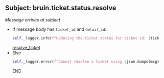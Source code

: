 ## Subject: bruin.ticket.status.resolve

_Message arrives at subject_

* If message body has `ticket_id` and `detail_id`:
  ```python
  self._logger.info(f"Updating the ticket status for ticket id: {ticket_id} to RESOLVED")
  ```
  [resolve_ticket](../repositories/bruin_repository/resolve_ticket.md)
* Else
  ```python
  self._logger.error(f"Cannot resolve a ticket using {json.dumps(msg)}. JSON malformed")
  ```
  END
